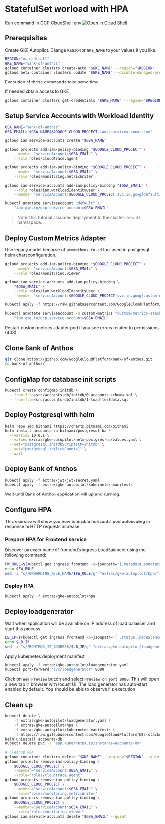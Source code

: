 # StatefulSet worload with HPA

Run command in GCP CloudShell env [![Open in Cloud Shell](https://gstatic.com/cloudssh/images/open-btn.svg)](https://ide.cloud.google.com?cloudshell_git_repo=https://github.com/GoogleCloudPlatform/bank-of-anthos.git&cloudshell_git_branch=main&cloudshell_workspace=&cloudshell_tutorial=TUTORIAL.md&show=terminal&ephemeral=false
)

## Prerequisites

Create GKE Autopilot. Change `REGION` or `GKE_NAME` to your values if you like.

```bash
REGION="us-central1"
GKE_NAME="bank-of-anthos"
gcloud container clusters create-auto "$GKE_NAME" --region="$REGION"
gcloud beta container clusters update "$GKE_NAME" --disable-managed-prometheus --region="$REGION"
```

Execution of these commands take some time.

If needed obtain access to GKE

```bash
gcloud container clusters get-credentials "$GKE_NAME" --region="$REGION"
```

## Setup Service Accounts with Workload Identity

```bash
GSA_NAME="bank-of-anthos"
GSA_EMAIL="$GSA_NAME@$GOOGLE_CLOUD_PROJECT.iam.gserviceaccount.com"

gcloud iam service-accounts create "$GSA_NAME"

gcloud projects add-iam-policy-binding "$GOOGLE_CLOUD_PROJECT" \
    --member "serviceAccount:$GSA_EMAIL" \
    --role roles/cloudtrace.agent

gcloud projects add-iam-policy-binding "$GOOGLE_CLOUD_PROJECT" \
    --member "serviceAccount:$GSA_EMAIL" \
    --role roles/monitoring.metricWriter

gcloud iam service-accounts add-iam-policy-binding "$GSA_EMAIL" \
    --role roles/iam.workloadIdentityUser \
    --member "serviceAccount:$GOOGLE_CLOUD_PROJECT.svc.id.goog[default/default]"

kubectl annotate serviceaccount "default" \
    "iam.gke.io/gcp-service-account=$GSA_EMAIL"
```

> Note: this tutorial assumes deployment to the cluster `default` namespace.

## Deploy Custom Metrics Adapter

Use legacy model because of `prometheus-to-sd` tool used in postgresql helm chart configuration.

```bash
gcloud projects add-iam-policy-binding "$GOOGLE_CLOUD_PROJECT" \
    --member "serviceAccount:$GSA_EMAIL" \
    --role roles/monitoring.viewer

gcloud iam service-accounts add-iam-policy-binding \
    "$GSA_EMAIL" \
    --role roles/iam.workloadIdentityUser \
    --member "serviceAccount:$GOOGLE_CLOUD_PROJECT.svc.id.goog[custom-metrics/custom-metrics-stackdriver-adapter]"

kubectl apply -f https://raw.githubusercontent.com/GoogleCloudPlatform/k8s-stackdriver/master/custom-metrics-stackdriver-adapter/deploy/production/adapter.yaml

kubectl annotate serviceaccount -n custom-metrics "custom-metrics-stackdriver-adapter" \
    "iam.gke.io/gcp-service-account=$GSA_EMAIL"
```

Restart custom metrics adapter pod if you see errors related to permissions (403)

## Clone Bank of Anthos

```bash
git clone https://github.com/GoogleCloudPlatform/bank-of-anthos.git
cd bank-of-anthos/
```

## ConfigMap for database init scripts

```bash
kubectl create configmap initdb \
  --from-file=src/accounts-db/initdb/0-accounts-schema.sql \
  --from-file=src/accounts-db/initdb/1-load-testdata.sql
```

## Deploy Postgresql with helm

```bash
helm repo add bitnami https://charts.bitnami.com/bitnami
helm install accounts-db bitnami/postgresql-ha \
  --version 10.0.1 \
  --values extras/gke-autopilot/helm-postgres-ha/values.yaml \
  --set="postgresql.initdbScriptsCM=initdb" \
  --set="postgresql.replicaCount=1" \
  --wait
```

## Deploy Bank of Anthos

```bash
kubectl apply -f extras/jwt/jwt-secret.yaml
kubectl apply -f extras/gke-autopilot/kubernetes-manifests
```

Wait until Bank of Anthos application will up and running.

## Configure HPA

This exercise will show you how to enable horizontal pod autoscaling in response to HTTP requests increase

### Prepare HPA for Frontend service

Discover an exact name of frontend’s ingress LoadBalancer using the following command:

```bash
FW_RULE=$(kubectl get ingress frontend -o=jsonpath='{.metadata.annotations.ingress\.kubernetes\.io/forwarding-rule}')
echo $FW_RULE
sed -i "s/FORWARDING_RULE_NAME/$FW_RULE/g" "extras/gke-autopilot/hpa/frontend.yaml"
```

### Deploy HPA

```bash
kubectl apply -f extras/gke-autopilot/hpa
```

## Deploy loadgenerator

Wait when application will be available on IP address of load balancer and start this process.

```bash
LB_IP=$(kubectl get ingress frontend -o=jsonpath='{ .status.loadBalancer.ingress[0].ip}')
echo $LB_IP
sed -i "s/FRONTEND_IP_ADDRESS/$LB_IP/g" "extras/gke-autopilot/loadgenerator.yaml"
```

Apply kubernetes deployment manifest

```bash
kubectl apply -f extras/gke-autopilot/loadgenerator.yaml
kubectl port-forward "svc/loadgenerator" 8080
```

Click on `Web Preview` button and select `Preview on port 8080`. This will open a new tab in browser with locust UI.
The load generator has auto-start enabled by default. You should be able to observe it's execution

## Clean up

```bash
kubectl delete \
    -f extras/gke-autopilot/loadgenerator.yaml \
    -f extras/gke-autopilot/hpa \
    -f extras/gke-autopilot/kubernetes-manifests \
    -f https://raw.githubusercontent.com/GoogleCloudPlatform/k8s-stackdriver/master/custom-metrics-stackdriver-adapter/deploy/production/adapter.yaml
helm uninstall accounts-db
kubectl delete pvc -l "app.kubernetes.io/instance=accounts-db"

# Cleanup GSA
gcloud container clusters delete "$GKE_NAME" --region="$REGION" --quiet
gcloud projects remove-iam-policy-binding \
    $GOOGLE_CLOUD_PROJECT \
    --member="serviceAccount:$GSA_EMAIL" \
    --role="roles/cloudtrace.agent"
gcloud projects remove-iam-policy-binding \
    $GOOGLE_CLOUD_PROJECT \
    --member="serviceAccount:$GSA_EMAIL" \
    --role="roles/monitoring.metricWriter"
gcloud projects remove-iam-policy-binding \
    $GOOGLE_CLOUD_PROJECT \
    --member="serviceAccount:$GSA_EMAIL" \
    --role="roles/monitoring.viewer"
gcloud iam service-accounts delete "$GSA_EMAIL" --quiet
```
